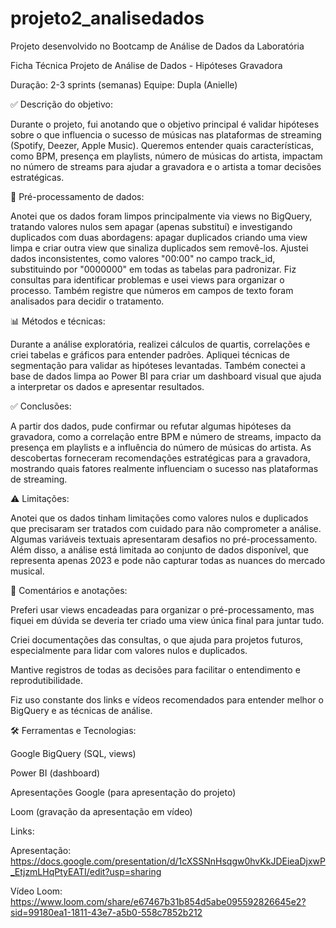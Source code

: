 # projeto2_analisedados
Projeto desenvolvido no Bootcamp de Análise de Dados da Laboratória


Ficha Técnica
Projeto de Análise de Dados - Hipóteses Gravadora

Duração: 2-3 sprints (semanas)
Equipe: Dupla (Anielle)

✅ Descrição do objetivo:

Durante o projeto, fui anotando que o objetivo principal é validar hipóteses sobre o que influencia o sucesso de músicas nas plataformas de streaming (Spotify, Deezer, Apple Music). Queremos entender quais características, como BPM, presença em playlists, número de músicas do artista, impactam no número de streams para ajudar a gravadora e o artista a tomar decisões estratégicas.

🔧 Pré-processamento de dados:

Anotei que os dados foram limpos principalmente via views no BigQuery, tratando valores nulos sem apagar (apenas substituí) e investigando duplicados com duas abordagens: apagar duplicados criando uma view limpa e criar outra view que sinaliza duplicados sem removê-los. Ajustei dados inconsistentes, como valores "00:00" no campo track_id, substituindo por "0000000" em todas as tabelas para padronizar. Fiz consultas para identificar problemas e usei views para organizar o processo. Também registre que números em campos de texto foram analisados para decidir o tratamento.

📊 Métodos e técnicas:

Durante a análise exploratória, realizei cálculos de quartis, correlações e criei tabelas e gráficos para entender padrões. Apliquei técnicas de segmentação para validar as hipóteses levantadas. Também conectei a base de dados limpa ao Power BI para criar um dashboard visual que ajuda a interpretar os dados e apresentar resultados.

✅ Conclusões:

A partir dos dados, pude confirmar ou refutar algumas hipóteses da gravadora, como a correlação entre BPM e número de streams, impacto da presença em playlists e a influência do número de músicas do artista. As descobertas forneceram recomendações estratégicas para a gravadora, mostrando quais fatores realmente influenciam o sucesso nas plataformas de streaming.

⚠️ Limitações:

Anotei que os dados tinham limitações como valores nulos e duplicados que precisaram ser tratados com cuidado para não comprometer a análise. Algumas variáveis textuais apresentaram desafios no pré-processamento. Além disso, a análise está limitada ao conjunto de dados disponível, que representa apenas 2023 e pode não capturar todas as nuances do mercado musical.

💬 Comentários e anotações:

Preferi usar views encadeadas para organizar o pré-processamento, mas fiquei em dúvida se deveria ter criado uma view única final para juntar tudo.

Criei documentações das consultas, o que ajuda para projetos futuros, especialmente para lidar com valores nulos e duplicados.

Mantive registros de todas as decisões para facilitar o entendimento e reprodutibilidade.

Fiz uso constante dos links e vídeos recomendados para entender melhor o BigQuery e as técnicas de análise.

🛠 Ferramentas e Tecnologias:

Google BigQuery (SQL, views)

Power BI (dashboard)

Apresentações Google (para apresentação do projeto)

Loom (gravação da apresentação em vídeo)

Links:

Apresentação: https://docs.google.com/presentation/d/1cXSSNnHsqgw0hvKkJDEieaDjxwP_EtjzmLHqPtyEATI/edit?usp=sharing

Vídeo Loom: https://www.loom.com/share/e67467b31b854d5abe095592826645e2?sid=99180ea1-1811-43e7-a5b0-558c7852b212


